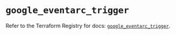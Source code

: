 # `google_eventarc_trigger`

Refer to the Terraform Registry for docs: [`google_eventarc_trigger`](https://registry.terraform.io/providers/hashicorp/google/6.35.0/docs/resources/eventarc_trigger).
